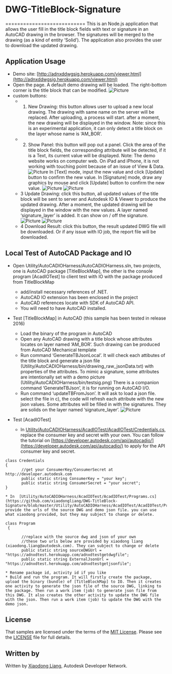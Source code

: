 # DWG-TitleBlock-Signature
===========================
This is an Node.js application that allows the user fill in the title block fields with text or signature in an AutoCAD drawing in the browser. The signatures will be merged to the drawing (as a kind of entity ‘Solid’). The application also provides the user to download the updated drawing. 

Application Usage
-----------------------------------
* Demo site: [http://adnxddwgsig.herokuapp.com/viewer.html](http://adnxddwgsig.herokuapp.com/viewer.html)
* Open the page. A default demo drawing will be loaded. The right-bottom corner is the title block that can be modified. 
![Picture](https://github.com/xiaodongliang/DWG-TitleBlock-Signature/blob/master/Help/appusage1.png)
* custom buttons:
  * 1. New Drawing: this button allows user to upload a new local drawing. The drawing with same name on the server will be replaced. After uploading, a process will start. after a moment, the new drawing will be displayed in the window. 
Note: since this is an experimental application, it can only detect a title block on the layer whose name is ‘AM_BOR’.
  * 2. Show Panel: this button will pop out a panel. Click the area of the title block fields, the corresponding attribute will be detected, if it is a Text, its current value will be displayed. Note: The demo website works on computer web. On iPad and iPhone, it is not working with touching point because of an issue of View & Data.
  ![Picture](https://github.com/xiaodongliang/DWG-TitleBlock-Signature/blob/master/Help/appusage2.png)
   In [Text] mode, input the new value and click [Update] button to confirm the new value. In [Signature] mode, draw any graphics by mouse and click [Update] button to confirm the new value.
 ![Picture](https://github.com/xiaodongliang/DWG-TitleBlock-Signature/blob/master/Help/appusage3.png)
 ![Picture](https://github.com/xiaodongliang/DWG-TitleBlock-Signature/blob/master/Help/appusage4.png)
  * 3 Update Drawing: click this button, all updated values of the title block will be sent to server and Autodesk IO & Viewer to produce the updated drawing. After a moment, the updated drawing will be displayed in the window with the new values. A layer named ‘signature_layer’ is added. It can show on / off the signature.
  ![Picture](https://github.com/xiaodongliang/DWG-TitleBlock-Signature/blob/master/Help/appusage5.png) 
  ![Picture](https://github.com/xiaodongliang/DWG-TitleBlock-Signature/blob/master/Help/appusage65.png) 
  * 4 Download Result: click this button, the result updated DWG file will be downloaded. Or if any issue with IO job, the report file will be downloaded.
   
Local Test of AutoCAD Package and IO
-----------------------------------
* Open Utility/AutoCADIOHarness/AutoCADIOHarness.sln, two projects, one is AutoCAD package [TitleBlockMap], the other is the console program [AcadIOTest] to client test with IO with the package produced from TitleBlockMap
  * add/install necessary references of .NET.
  * AutoCAD IO extension has been enclosed in the project
  * AutoCAD references locate with SDK of AutoCAD API.
  * You will need to have AutoCAD installed.
* Test [TitleBlockMap] in AutoCAD (this sample has been tested in release 2016)
  * Load the binary of the program in AutoCAD
  * Open any AutoCAD drawing with a title block whose attributes locates on layer named ‘AM_BOR’. Such drawing can be produced from AutoCAD Mechanical template
  * Run command ‘GenerateTBJsonLocal’. It will check each attibutes of the title block and generate a json file (Utility/AutoCADIOHarness/bin/drawing_raw_jsonData.txt) with properties of the attributes. To mimic a signature, some attributes are intentionally set with a demo picture (Utility/AutoCADIOHarness/bin/testsig.png)
There is a companion command ‘GenerateTBJson’, it is for running on AutoCAD I/O.
  * Run command ‘updateTBFromJson’. It will ask to load a json file. select the file in c), the code will refresh each attribute with the new json values. Some attributes will be filled in with the signatures. They are solids on the layer named ‘signature_layer’.
    ![Picture](https://github.com/xiaodongliang/DWG-TitleBlock-Signature/blob/master/Help/dev1.png) 

* Test [AcadIOTest]
  * In [Utility/AutoCADIOHarness/AcadIOTest/AcadIOTest/Credentials.cs](https://github.com/xiaodongliang/DWG-TitleBlock-Signature/blob/master/Utility/AutoCADIOHarness/AcadIOTest/AcadIOTest/Credentials.cs), replace the consumer key and secret with your own. You can follow the tutorial on [https://developer.autodesk.com/api/autocadio/](https://developer.autodesk.com/api/autocadio/) to apply for the API consumer key and secret.
 ```
 class Credentials
 {
        //get your ConsumerKey/ConsumerSecret at http://developer.autodesk.com
        public static string ConsumerKey = "your key";
        public static string ConsumerSecret = "your secret";
 }

 ```
    * In  [Utility/AutoCADIOHarness/AcadIOTest/AcadIOTest/Programs.cs](https://github.com/xiaodongliang/DWG-TitleBlock-Signature/blob/master/Utility/AutoCADIOHarness/AcadIOTest/AcadIOTest/Program.cs), provide the urls of the source DWG and demo json file. you can use what xiaodong provided, but they may subject to change or delete.
```
class Program
 {      

       //replace with the source dwg and json of your own
       //these two urls below are provided by xiaodong liang (xiaodong.liang@autodesk.com). They can subject to change or delete
       public static string sourceDWGUrl = "https://adnxdtest.herokuapp.com/adnxdtestgetdwgfile";
       public static string ExternalJsonUrl = "https://adnxdtest.herokuapp.com/adnxdtestgetjsonfile";

 ```
    * Rename package id, activity id if you like
    * Build and run the program. It will firstly create the package, upload the binary (bundle) of [TitleBlockMap] to IO. Then it creates one activity to generate the json file of the source DWG, linking to the package. Then run a work item (job) to generate json file from this DWG. It also creates the other activity to update the DWG file with the json. Then run a work item (job) to update the DWG with the demo json.
    


	
 
 
   
    
## License

That samples are licensed under the terms of the [MIT License](http://opensource.org/licenses/MIT). Please see the [LICENSE](LICENSE) file for full details.

## Written by 

Written by [Xiaodong Liang](http://adndevblog.typepad.com/aec/xiaodong-liang.html), Autodesk Developer Network.  



